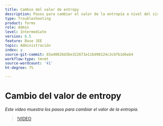 ```yaml
---
title: Cambio del valor de entropy
description: Pasos para cambiar el valor de la entropía a nivel del sistema operativo
type: Troubleshooting
product: forms
role: Admin
level: Intermediate
version: 6.5
feature: Base JEE
topic: Administración
index: y
source-git-commit: 65a40826d3be322673e116d98124c3cbfb1d6eb4
workflow-type: tm+mt
source-wordcount: '41'
ht-degree: 7%

---
```



# Cambio del valor de entropy

*Este vídeo muestra los pasos para cambiar el valor de la entropía.*

>[!VIDEO](https://video.tv.adobe.com/v/335494?quality=9&learn=on)
